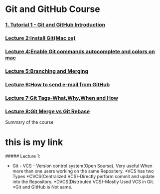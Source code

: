 # Git and GitHub Course

### [ 1. Tutorial 1 - Git and GitHub Introduction](#h1)
### [Lecture 2:Install Git(Mac os)](#h2)
### [Lecture 4:Enable Git commands autocomplete and colors on mac](#h4)
### [Lecture 5:Branching and Merging](#h5)
### [Lecture 6:How to send e-mail from GitHub](#h6)
### [Lecture 7:Git Tags-What,Why,When and How](#h7)
### [Lecture 8:Git Merge vs Git Rebase](#h8)

Summary of the course
<h1 id="#h1"> this is my link</h1>
##### Lecture 1:

* Git - VCS - Version control system(Open Sourse), Very useful When more than one users working on the same Repositery.
*VCS has two Types
    *CVCS(Centralized VCS)-Directly perform commit and update into the Repository.
    *DVCS(Distrbuted VCS)-Mostly Used VCS in Git.
*Git and GitHub is Not same.
